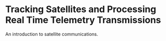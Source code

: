 # Tracking Satellites and Processing Real Time Telemetry Transmissions
An introduction to satellite communications.
